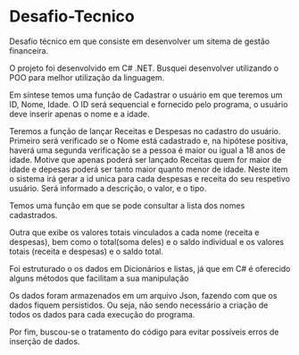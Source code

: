 
# Desafio-Tecnico

Desafio técnico em que consiste em desenvolver um sitema de gestão financeira.

O projeto foi desenvolvido em C# .NET. 
Busquei desenvolver utilizando o POO para melhor utilização da linguagem. 

Em síntese temos uma função de Cadastrar o usuário em que teremos um ID, Nome, Idade. O ID será sequencial e fornecido pelo programa, o usuário deve inserir apenas o nome e a idade.

Teremos a função de lançar Receitas e Despesas no cadastro do usuário.
Primeiro será verificado se o Nome está cadastrado e, na hipótese positiva, haverá uma segunda verificação se a pessoa é maior ou igual a 18 anos de idade. Motive que apenas poderá ser lançado Receitas quem for maior de idade e depesas poderá ser tanto maior quanto menor de idade. 
Neste item o sistema irá gerar a id unica para cada despesas e receita do seu respetivo usuário.
Será informado a descrição, o valor, e o tipo.

Temos uma função em que se pode consultar a lista dos nomes cadastrados.

Outra que exibe os valores totais vinculados a cada nome (receita e despesas), bem como o total(soma deles) e o saldo individual e os valores totais (receita e despesas) e o saldo total.


Foi estruturado o os dados em Dicionários e listas, já que em C# é oferecido alguns métodos que facilitam a sua manipulação

Os dados foram armazenados em um arquivo Json, fazendo com que os dados fiquem persistidos. Ou seja, não sendo necessário a criação de todos os dados para cada execução do programa.

Por fim, buscou-se o tratamento do código para evitar possíveis erros de inserção de dados.
